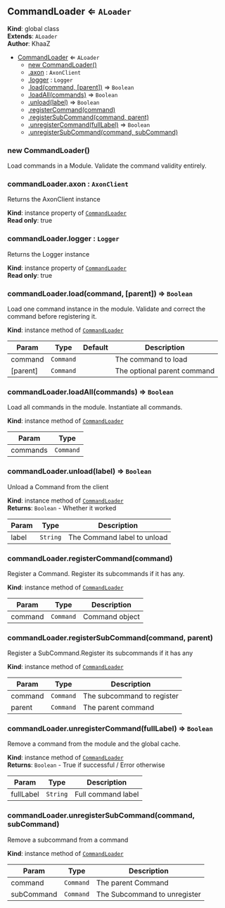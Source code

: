 <a name="CommandLoader"></a>

## CommandLoader ⇐ <code>ALoader</code>
**Kind**: global class  
**Extends**: <code>ALoader</code>  
**Author**: KhaaZ  

* [CommandLoader](#CommandLoader) ⇐ <code>ALoader</code>
    * [new CommandLoader()](#new_CommandLoader_new)
    * [.axon](#CommandLoader+axon) : <code>AxonClient</code>
    * [.logger](#CommandLoader+logger) : <code>Logger</code>
    * [.load(command, [parent])](#CommandLoader+load) ⇒ <code>Boolean</code>
    * [.loadAll(commands)](#CommandLoader+loadAll) ⇒ <code>Boolean</code>
    * [.unload(label)](#CommandLoader+unload) ⇒ <code>Boolean</code>
    * [.registerCommand(command)](#CommandLoader+registerCommand)
    * [.registerSubCommand(command, parent)](#CommandLoader+registerSubCommand)
    * [.unregisterCommand(fullLabel)](#CommandLoader+unregisterCommand) ⇒ <code>Boolean</code>
    * [.unregisterSubCommand(command, subCommand)](#CommandLoader+unregisterSubCommand)

<a name="new_CommandLoader_new"></a>

### new CommandLoader()
Load commands in a Module.
Validate the command validity entirely.

<a name="CommandLoader+axon"></a>

### commandLoader.axon : <code>AxonClient</code>
Returns the AxonClient instance

**Kind**: instance property of [<code>CommandLoader</code>](#CommandLoader)  
**Read only**: true  
<a name="CommandLoader+logger"></a>

### commandLoader.logger : <code>Logger</code>
Returns the Logger instance

**Kind**: instance property of [<code>CommandLoader</code>](#CommandLoader)  
**Read only**: true  
<a name="CommandLoader+load"></a>

### commandLoader.load(command, [parent]) ⇒ <code>Boolean</code>
Load one command instance in the module.
Validate and correct the command before registering it.

**Kind**: instance method of [<code>CommandLoader</code>](#CommandLoader)  

| Param | Type | Default | Description |
| --- | --- | --- | --- |
| command | <code>Command</code> |  | The command to load |
| [parent] | <code>Command</code> | <code></code> | The optional parent command |

<a name="CommandLoader+loadAll"></a>

### commandLoader.loadAll(commands) ⇒ <code>Boolean</code>
Load all commands in the module.
Instantiate all commands.

**Kind**: instance method of [<code>CommandLoader</code>](#CommandLoader)  

| Param | Type |
| --- | --- |
| commands | <code>Command</code> | 

<a name="CommandLoader+unload"></a>

### commandLoader.unload(label) ⇒ <code>Boolean</code>
Unload a Command from the client

**Kind**: instance method of [<code>CommandLoader</code>](#CommandLoader)  
**Returns**: <code>Boolean</code> - Whether it worked  

| Param | Type | Description |
| --- | --- | --- |
| label | <code>String</code> | The Command label to unload |

<a name="CommandLoader+registerCommand"></a>

### commandLoader.registerCommand(command)
Register a Command. Register its subcommands if it has any.

**Kind**: instance method of [<code>CommandLoader</code>](#CommandLoader)  

| Param | Type | Description |
| --- | --- | --- |
| command | <code>Command</code> | Command object |

<a name="CommandLoader+registerSubCommand"></a>

### commandLoader.registerSubCommand(command, parent)
Register a SubCommand.Register its subcommands if it has any

**Kind**: instance method of [<code>CommandLoader</code>](#CommandLoader)  

| Param | Type | Description |
| --- | --- | --- |
| command | <code>Command</code> | The subcommand to register |
| parent | <code>Command</code> | The parent command |

<a name="CommandLoader+unregisterCommand"></a>

### commandLoader.unregisterCommand(fullLabel) ⇒ <code>Boolean</code>
Remove a command from the module and the global cache.

**Kind**: instance method of [<code>CommandLoader</code>](#CommandLoader)  
**Returns**: <code>Boolean</code> - True if successful / Error otherwise  

| Param | Type | Description |
| --- | --- | --- |
| fullLabel | <code>String</code> | Full command label |

<a name="CommandLoader+unregisterSubCommand"></a>

### commandLoader.unregisterSubCommand(command, subCommand)
Remove a subcommand from a command

**Kind**: instance method of [<code>CommandLoader</code>](#CommandLoader)  

| Param | Type | Description |
| --- | --- | --- |
| command | <code>Command</code> | The parent Command |
| subCommand | <code>Command</code> | The Subcommand to unregister |

